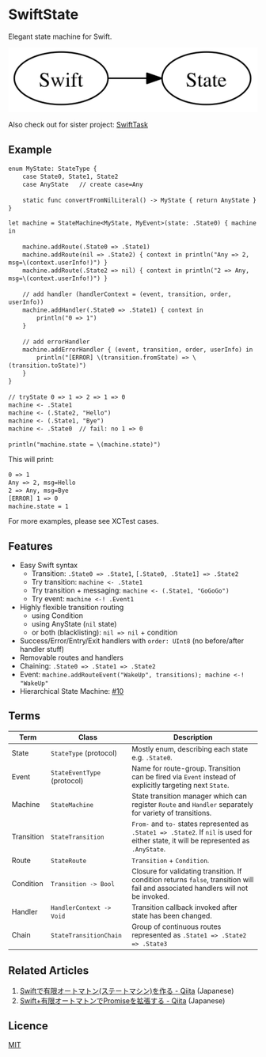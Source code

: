 SwiftState
==========

Elegant state machine for Swift.

![SwiftState](Screenshots/logo.png)

Also check out for sister project: [SwiftTask](https://github.com/inamiy/SwiftTask)


## Example

```
enum MyState: StateType {
    case State0, State1, State2
    case AnyState   // create case=Any

    static func convertFromNilLiteral() -> MyState { return AnyState }
}
```

```
let machine = StateMachine<MyState, MyEvent>(state: .State0) { machine in

    machine.addRoute(.State0 => .State1)
    machine.addRoute(nil => .State2) { context in println("Any => 2, msg=\(context.userInfo!)") }
    machine.addRoute(.State2 => nil) { context in println("2 => Any, msg=\(context.userInfo!)") }

    // add handler (handlerContext = (event, transition, order, userInfo))
    machine.addHandler(.State0 => .State1) { context in
        println("0 => 1")
    }

    // add errorHandler
    machine.addErrorHandler { (event, transition, order, userInfo) in
        println("[ERROR] \(transition.fromState) => \(transition.toState)")
    }
}

// tryState 0 => 1 => 2 => 1 => 0
machine <- .State1
machine <- (.State2, "Hello")
machine <- (.State1, "Bye")
machine <- .State0  // fail: no 1 => 0

println("machine.state = \(machine.state)")
```

This will print:

```
0 => 1
Any => 2, msg=Hello
2 => Any, msg=Bye
[ERROR] 1 => 0
machine.state = 1
```

For more examples, please see XCTest cases.


## Features

- Easy Swift syntax
    - Transition: `.State0 => .State1`, `[.State0, .State1] => .State2`
    - Try transition: `machine <- .State1`
    - Try transition + messaging: `machine <- (.State1, "GoGoGo")`
    - Try event: `machine <-! .Event1`
- Highly flexible transition routing
    - using Condition
    - using AnyState (`nil` state)
    - or both (blacklisting): `nil => nil` + condition
- Success/Error/Entry/Exit handlers with `order: UInt8` (no before/after handler stuff)
- Removable routes and handlers
- Chaining: `.State0 => .State1 => .State2`
- Event: `machine.addRouteEvent("WakeUp", transitions); machine <-! "WakeUp"`
- Hierarchical State Machine: [#10](https://github.com/ReactKit/SwiftState/pull/10)

## Terms

Term      | Class                         | Description
--------- | ----------------------------- | ------------------------------------------
State     | `StateType` (protocol)        | Mostly enum, describing each state e.g. `.State0`.
Event     | `StateEventType` (protocol)   | Name for route-group. Transition can be fired via `Event` instead of explicitly targeting next `State`.
Machine   | `StateMachine`                | State transition manager which can register `Route` and `Handler` separately for variety of transitions.
Transition   | `StateTransition`          | `From-` and `to-` states represented as `.State1 => .State2`. If `nil` is used for either state, it will be represented as `.AnyState`.
Route     | `StateRoute`                  | `Transition` + `Condition`.
Condition | `Transition -> Bool`          | Closure for validating transition. If condition returns `false`, transition will fail and associated handlers will not be invoked.
Handler   | `HandlerContext -> Void`      | Transition callback invoked after state has been changed.
Chain     | `StateTransitionChain`        | Group of continuous routes represented as `.State1 => .State2 => .State3`


## Related Articles

1. [Swiftで有限オートマトン(ステートマシン)を作る - Qiita](http://qiita.com/inamiy/items/cd218144c90926f9a134) (Japanese)
2. [Swift+有限オートマトンでPromiseを拡張する - Qiita](http://qiita.com/inamiy/items/d3579b55a3ecc28dde63) (Japanese)


## Licence

[MIT](https://github.com/inamiy/SwiftState/blob/master/LICENSE)
